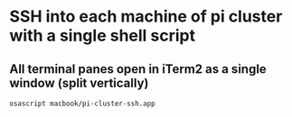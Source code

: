 # SSH into each machine of pi cluster with a single shell script

## All terminal panes open in iTerm2 as a single window (split vertically)

`osascript macbook/pi-cluster-ssh.app`
